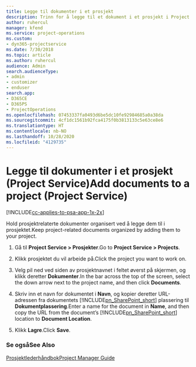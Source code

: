 ```yaml
---
title: Legge til dokumenter i et prosjekt
description: Trinn for å legge til et dokument i et prosjekt i Project Service
author: ruhercul
manager: kfend
ms.service: project-operations
ms.custom:
- dyn365-projectservice
ms.date: 7/30/2018
ms.topic: article
ms.author: ruhercul
audience: Admin
search.audienceType:
- admin
- customizer
- enduser
search.app:
- D365CE
- D365PS
- ProjectOperations
ms.openlocfilehash: 07453337fa0493d6be5dc10fe92984685a0a38da
ms.sourcegitcommit: 4cf1dc1561b92fca4175f0b3813133c5e63ce8e6
ms.translationtype: HT
ms.contentlocale: nb-NO
ms.lasthandoff: 10/28/2020
ms.locfileid: "4129735"
---
```

# <a name="add-documents-to-a-project-project-service"></a><span data-ttu-id="5954b-103">Legge til dokumenter i et prosjekt (Project Service)</span><span class="sxs-lookup"><span data-stu-id="5954b-103">Add documents to a project (Project Service)</span></span>

[!INCLUDE[cc-applies-to-psa-app-1x-2x](../includes/cc-applies-to-psa-app-1x-2x.md)]

<span data-ttu-id="5954b-104">Hold prosjektrelaterte dokumenter organisert ved å legge dem til i prosjektet.</span><span class="sxs-lookup"><span data-stu-id="5954b-104">Keep project-related documents organized by adding them to your project.</span></span>  
  
1. <span data-ttu-id="5954b-105">Gå til **Project Service > Prosjekter**.</span><span class="sxs-lookup"><span data-stu-id="5954b-105">Go to **Project Service > Projects**.</span></span>  
  
2. <span data-ttu-id="5954b-106">Klikk prosjektet du vil arbeide på.</span><span class="sxs-lookup"><span data-stu-id="5954b-106">Click the project you want to work on.</span></span>  
  
3. <span data-ttu-id="5954b-107">Velg pil ned ved siden av prosjektnavnet i feltet øverst på skjermen, og klikk deretter **Dokumenter**.</span><span class="sxs-lookup"><span data-stu-id="5954b-107">In the bar across the top of the screen, select the down arrow next to the project name, and then click **Documents**.</span></span>  
  
4. <span data-ttu-id="5954b-108">Skriv inn et navn for dokumentet i **Navn**, og kopier deretter URL-adressen fra dokumentets [!INCLUDE[pn_SharePoint_short](../includes/pn-sharepoint-short.md)] plassering til **Dokumentplassering**.</span><span class="sxs-lookup"><span data-stu-id="5954b-108">Enter a name for the document in **Name**,  and then copy the URL from the document’s [!INCLUDE[pn_SharePoint_short](../includes/pn-sharepoint-short.md)] location to **Document Location**.</span></span>  
  
5. <span data-ttu-id="5954b-109">Klikk **Lagre**.</span><span class="sxs-lookup"><span data-stu-id="5954b-109">Click **Save**.</span></span>  
  
### <a name="see-also"></a><span data-ttu-id="5954b-110">Se også</span><span class="sxs-lookup"><span data-stu-id="5954b-110">See Also</span></span>  
 [<span data-ttu-id="5954b-111">Prosjektlederhåndbok</span><span class="sxs-lookup"><span data-stu-id="5954b-111">Project Manager Guide</span></span>](../psa/project-manager-guide.md)
